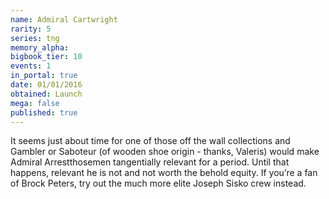 ```yaml
---
name: Admiral Cartwright
rarity: 5
series: tng
memory_alpha:
bigbook_tier: 10
events: 1
in_portal: true
date: 01/01/2016
obtained: Launch
mega: false
published: true
---
```


It seems just about time for one of those off the wall collections and Gambler or Saboteur (of wooden shoe origin - thanks, Valeris) would make Admiral Arrestthosemen tangentially relevant for a period. Until that happens, relevant he is not and not worth the behold equity. If you’re a fan of Brock Peters, try out the much more elite Joseph Sisko crew instead.
